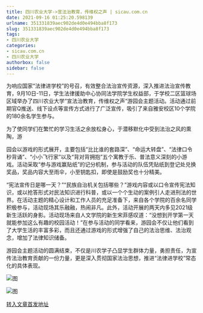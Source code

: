 ```yaml
---
title: 四川农业大学->宣法治教育，传维权之声 | sicau.com.cn
date: 2021-09-16 01:25:20.598139
urlname: 351331839aec902de4d0e494bba8f173
slug: 351331839aec902de4d0e494bba8f173
tags: 
- 四川农业大学
categories:
- sicau.com.cn
- 四川农业大学
authorbox: false
sidebar: false
---
```

为响应国家“法律进学校”的号召，有效整合法治宣传资源，深入推进法治宣传教育，9月10日-11日，学生法律援助中心协同法学院学生权益部，于学校二区篮球场区域举办了四川农业大学“宣法治教育，传维权之声“游园会主题活动。活动通过前期官Q推送、线下设点等宣传方式进行了广泛宣传，吸引了来自雅安校区10个学院的180余名学生参与。

为了使同学们在繁忙的学习生活之余放松身心，于潜移默化中受到法治之风的熏陶，游
<!--more-->
园会以游戏的形式展开，主要包括“比比谁的套路深”、“命运大转盘”、“法律口令秒背诵”、“小小飞行家”以及“背对背拥抱”五个寓教于乐、普法意义深刻的小游戏。活动采取“参与游戏赢贴纸”的记分机制，参与活动的队伍凭贴纸到登记处兑换奖品，奖品内容大至雨伞，小至钥匙扣，即使是鼓励奖也十分精美。

“宪法宣传日是哪一天？”“民族自治机关包括哪些？”游戏内容或以口令宣传宪法知识，或以抢答形式对民法知识进行科普，或以一个个生动的案例引人走进刑法的世界。在活动主题的精心设计和工作人员的充足准备下，来自各个学院的百余名同学积极参与，活动现场其乐融融，热闹非凡。此外，活动开展的两天内多见2021级新生活跃的身影。活动现场来自人文学院的新生宋菲感叹道：“没想到开学第一天就能参加这么有趣的校园活动！”在参与活动的同学看来，游园会不仅让他们看到了大学生活的丰富多彩，而且还通过游戏的形式增强了自己的法治思维、法治观念，增加了法律知识储备。

游园会主题活动的圆满结束，不仅是川农学子凸显学生群体力量，勇担责任，为宣传法治教育贡献的一份力量，更是深入贯彻国家法治思想，推进“法律进学校”常态化的具体表现。

![图](https://news.sicau.edu.cn/__local/5/E1/58/3F945EC595D7E46EEDD187CCDA1_2B43A823_A8E1C.png)

![图](https://news.sicau.edu.cn/__local/2/C7/76/926DE552C88F1C51AF71BFA4572_13D7DB47_B3D64.png)

[转入文章首发地址](https://news.sicau.edu.cn/info/1078/64321.htm)